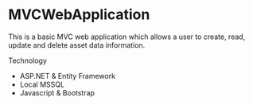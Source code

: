 # MVCWebApplication

This is a basic MVC web application which allows a user to create, read, update and delete asset data information.

Technology 
* ASP.NET & Entity Framework
* Local MSSQL
* Javascript & Bootstrap

